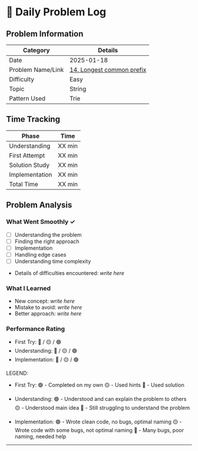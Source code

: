 # 📝 Daily Problem Log

## Problem Information
| Category          | Details                                                                                       |
|-------------------|-----------------------------------------------------------------------------------------------|
| Date              | 2025-01-18                                                                                    |
| Problem Name/Link | [14. Longest common prefix](https://leetcode.com/problems/longest-common-prefix/description/) |
| Difficulty        | Easy                                                                                          |
| Topic             | String                                                                                        |
| Pattern Used      | Trie                                                                                          |

## Time Tracking
| Phase          | Time    |
|----------------|---------|
| Understanding  | XX min  |
| First Attempt  | XX min  |
| Solution Study | XX min  |
| Implementation | XX min  |
| Total Time     | XX min  |

## Problem Analysis
### What Went Smoothly ✓
- [ ] Understanding the problem
- [ ] Finding the right approach
- [ ] Implementation
- [ ] Handling edge cases
- [ ] Understanding time complexity
- Details of difficulties encountered: _write here_

### What I Learned
- New concept: _write here_
- Mistake to avoid: _write here_
- Better approach: _write here_

### Performance Rating
- First Try: 🔴 / 🟡 / 🟢
- Understanding: 🔴 / 🟡 / 🟢
- Implementation: 🔴 / 🟡 / 🟢

LEGEND:
- First Try:
  🟢 - Completed on my own
  🟡 - Used hints
  🔴 - Used solution

- Understanding:
  🟢 - Understood and can explain the problem to others
  🟡 - Understood main idea
  🔴 - Still struggling to understand the problem

- Implementation:
  🟢 - Wrote clean code, no bugs, optimal naming
  🟡 - Wrote code with some bugs, not optimal naming
  🔴 - Many bugs, poor naming, needed help
---